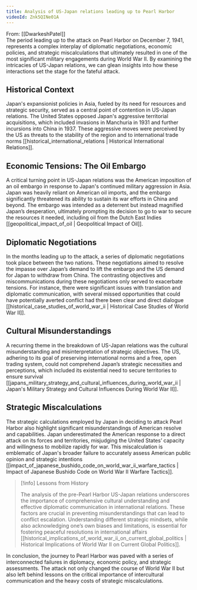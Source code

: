 ```yaml
---
title: Analysis of US-Japan relations leading up to Pearl Harbor
videoId: Znk5QINe01A
---
```


From: [[DwarkeshPatel]] <br/> 
The period leading up to the attack on Pearl Harbor on December 7, 1941, represents a complex interplay of diplomatic negotiations, economic policies, and strategic miscalculations that ultimately resulted in one of the most significant military engagements during World War II. By examining the intricacies of US-Japan relations, we can glean insights into how these interactions set the stage for the fateful attack.

## Historical Context

Japan's expansionist policies in Asia, fueled by its need for resources and strategic security, served as a central point of contention in US-Japan relations. The United States opposed Japan's aggressive territorial acquisitions, which included invasions in Manchuria in 1931 and further incursions into China in 1937. These aggressive moves were perceived by the US as threats to the stability of the region and to international trade norms [[historical_international_relations | Historical International Relations]].

## Economic Tensions: The Oil Embargo

A critical turning point in US-Japan relations was the American imposition of an oil embargo in response to Japan's continued military aggression in Asia. Japan was heavily reliant on American oil imports, and the embargo significantly threatened its ability to sustain its war efforts in China and beyond. The embargo was intended as a deterrent but instead magnified Japan’s desperation, ultimately prompting its decision to go to war to secure the resources it needed, including oil from the Dutch East Indies [[geopolitical_impact_of_oil | Geopolitical Impact of Oil]].

## Diplomatic Negotiations

In the months leading up to the attack, a series of diplomatic negotiations took place between the two nations. These negotiations aimed to resolve the impasse over Japan’s demand to lift the embargo and the US demand for Japan to withdraw from China. The contrasting objectives and miscommunications during these negotiations only served to exacerbate tensions. For instance, there were significant issues with translation and diplomatic communication, with several missed opportunities that could have potentially averted conflict had there been clear and direct dialogue [[historical_case_studies_of_world_war_ii | Historical Case Studies of World War II]].

## Cultural Misunderstandings

A recurring theme in the breakdown of US-Japan relations was the cultural misunderstanding and misinterpretation of strategic objectives. The US, adhering to its goal of preserving international norms and a free, open trading system, could not comprehend Japan’s strategic necessities and perceptions, which included its existential need to secure territories to ensure survival [[japans_military_strategy_and_cultural_influences_during_world_war_ii | Japan's Military Strategy and Cultural Influences During World War II]].

## Strategic Miscalculations

The strategic calculations employed by Japan in deciding to attack Pearl Harbor also highlight significant misunderstandings of American resolve and capabilities. Japan underestimated the American response to a direct attack on its forces and territories, misjudging the United States’ capacity and willingness to mobilize rapidly for war. This miscalculation is emblematic of Japan's broader failure to accurately assess American public opinion and strategic intentions [[impact_of_japanese_bushido_code_on_world_war_ii_warfare_tactics | Impact of Japanese Bushido Code on World War II Warfare Tactics]].

> [!info] Lessons from History
> 
> The analysis of the pre-Pearl Harbor US-Japan relations underscores the importance of comprehensive cultural understanding and effective diplomatic communication in international relations. These factors are crucial in preventing misunderstandings that can lead to conflict escalation. Understanding different strategic mindsets, while also acknowledging one’s own biases and limitations, is essential for fostering peaceful resolutions in international affairs [[historical_implications_of_world_war_ii_on_current_global_politics | Historical Implications of World War II on Current Global Politics]].

In conclusion, the journey to Pearl Harbor was paved with a series of interconnected failures in diplomacy, economic policy, and strategic assessments. The attack not only changed the course of World War II but also left behind lessons on the critical importance of intercultural communication and the heavy costs of strategic miscalculations.